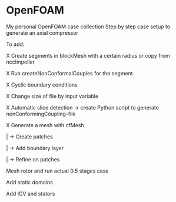 # OpenFOAM
My personal OpenFOAM case collection
Step by step case setup to generate an axial compressor

To add:

X Create segments in blockMesh with a certain radius or copy from nccImpeller 

X Run createNonConformalCouples for the segment

X Cyclic boundary conditions

X Change size of file by input variable

X Automatic slice detection -> create Python script to generate nonConformingCoupling-file

X Generate a mesh with cfMesh


|
-> Create patches

|
-> Add boundary layer

|
-> Refine on patches

Mesh rotor and run actual 0.5 stages case

Add static domains

Add IGV and stators

